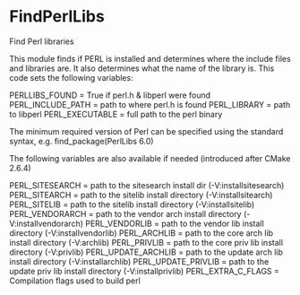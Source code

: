  

# FindPerlLibs  
Find Perl libraries  

This module finds if PERL is installed and determines where the
include files and libraries are.  It also determines what the name of
the library is.  This code sets the following variables:  

PERLLIBS_FOUND    = True if perl.h & libperl were found
PERL_INCLUDE_PATH = path to where perl.h is found
PERL_LIBRARY      = path to libperl
PERL_EXECUTABLE   = full path to the perl binary

  

The minimum required version of Perl can be specified using the
standard syntax, e.g.  find_package(PerlLibs 6.0)  

The following variables are also available if needed
(introduced after CMake 2.6.4)

  

PERL_SITESEARCH     = path to the sitesearch install dir (-V:installsitesearch)
PERL_SITEARCH       = path to the sitelib install directory (-V:installsitearch)
PERL_SITELIB        = path to the sitelib install directory (-V:installsitelib)
PERL_VENDORARCH     = path to the vendor arch install directory (-V:installvendorarch)
PERL_VENDORLIB      = path to the vendor lib install directory (-V:installvendorlib)
PERL_ARCHLIB        = path to the core arch lib install directory (-V:archlib)
PERL_PRIVLIB        = path to the core priv lib install directory (-V:privlib)
PERL_UPDATE_ARCHLIB = path to the update arch lib install directory (-V:installarchlib)
PERL_UPDATE_PRIVLIB = path to the update priv lib install directory (-V:installprivlib)
PERL_EXTRA_C_FLAGS = Compilation flags used to build perl

  

